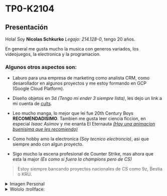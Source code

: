 # TP0-K2104
## Presentación
Hola! Soy **Nicolas Schkurko** *Legajo: 214.128-0*, tengo 20 años.

En general me gusta mucho la musica con generos variados, los videojuegos, la electronica y la programacion.


### Algunos otros aspectos son:
- Laburo para una empresa de marketing como analista CRM, como desarollador en algunos proyectos y me estoy formando en GCP (Google Cloud Platform).
* Diseño objetos en 3d *(Tengo mi ender 3 siempre lista)*, les dejo un link a mi cuenta de [cults](https://cults3d.com/es/usuarios/Nicho/modelos-3d).
+ Leo mucho manga, lo mejor que lei fue 20th Century Boys **RECOMENDADISIMO**. Tambien me gusta leer ciencia ficcion, en especial *Isaac Asimov* y me enanta El Eternauta [*(Hay una animacion buenisima que les recomiendo)*](https://www.youtube.com/watch?v=xVB21JBYvy8)
* Como hobby amo la electronica *(Soy tecnico electroncio)*, asi que siempre ando con algun proyecto.
+ Sigo mucho la escena profesional de Counter Strike, mas ahora que esta la major *(Es como si fuera la champions pero de CS)*
>Estoy siempre bancando proyectos nacionales de CS como 9z, Bestia o KRU.

<details>
<summary>Imagen Personal</summary>

<img align="left" width="300px" border-radius= "7px"  src="https://github.com/pdepjm/2024-tp0-presentacion-NicolasSchkurko/assets/164418807/40ce0b8b-d2f3-41b2-b495-e57f7b7fd07f" title="Para achicar la imagen pueden ir la presentacion de Martin Miranda (genio) y robarle el codigo como hice yo xd"> 

</details>

<details>
<summary>Wololo :trollface:</summary>

https://github.com/pdepjm/2024-tp0-presentacion-NicolasSchkurko/assets/164418807/5a8a69dc-d2a0-403b-ac96-a2ba05d7d283

</details>









